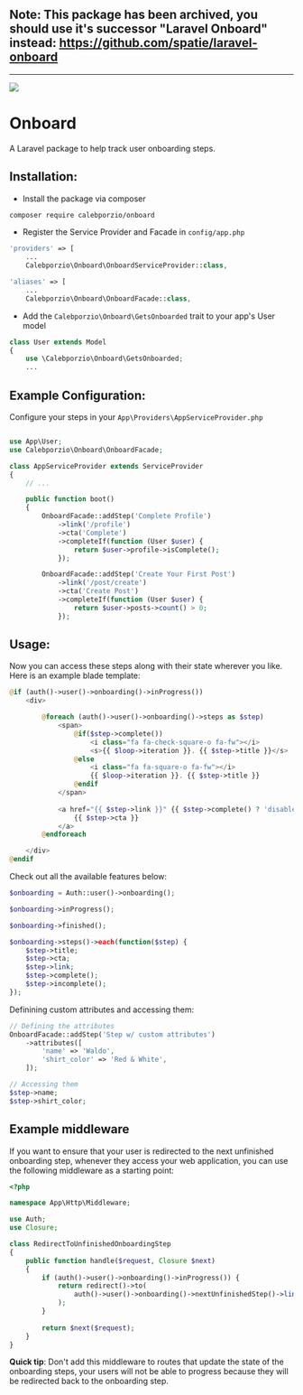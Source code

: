 ## Note: This package has been archived, you should use it's successor "Laravel Onboard" instead: https://github.com/spatie/laravel-onboard

---

![](https://raw.githubusercontent.com/calebporzio/onboard/master/onboard-logo.png)

# Onboard
A Laravel package to help track user onboarding steps.

## Installation:

* Install the package via composer
```bash
composer require calebporzio/onboard
```
* Register the Service Provider and Facade in `config/app.php`
```php
'providers' => [
    ...
    Calebporzio\Onboard\OnboardServiceProvider::class,

'aliases' => [
    ...
    Calebporzio\Onboard\OnboardFacade::class,
```
* Add the `Calebporzio\Onboard\GetsOnboarded` trait to your app's User model
```php
class User extends Model
{
    use \Calebporzio\Onboard\GetsOnboarded;
    ...
```

## Example Configuration:

Configure your steps in your `App\Providers\AppServiceProvider.php`
```php

use App\User;
use Calebporzio\Onboard\OnboardFacade;

class AppServiceProvider extends ServiceProvider
{
    // ...

    public function boot()
    {
	    OnboardFacade::addStep('Complete Profile')
	    	->link('/profile')
	    	->cta('Complete')
	    	->completeIf(function (User $user) {
	    		return $user->profile->isComplete();
	    	});

	    OnboardFacade::addStep('Create Your First Post')
	    	->link('/post/create')
	    	->cta('Create Post')
	    	->completeIf(function (User $user) {
	    		return $user->posts->count() > 0;
	    	});
```

## Usage:
Now you can access these steps along with their state wherever you like. Here is an example blade template:
```php
@if (auth()->user()->onboarding()->inProgress())
	<div>

		@foreach (auth()->user()->onboarding()->steps as $step)
			<span>
				@if($step->complete())
					<i class="fa fa-check-square-o fa-fw"></i>
					<s>{{ $loop->iteration }}. {{ $step->title }}</s>
				@else
					<i class="fa fa-square-o fa-fw"></i>
					{{ $loop->iteration }}. {{ $step->title }}
				@endif
			</span>
						
			<a href="{{ $step->link }}" {{ $step->complete() ? 'disabled' : '' }}>
				{{ $step->cta }}
			</a>
		@endforeach

	</div>
@endif
```
Check out all the available features below:
```php
$onboarding = Auth::user()->onboarding();

$onboarding->inProgress();

$onboarding->finished();

$onboarding->steps()->each(function($step) {
	$step->title;
	$step->cta;
	$step->link;
	$step->complete();
	$step->incomplete();
});
```
Definining custom attributes and accessing them:
```php
// Defining the attributes
OnboardFacade::addStep('Step w/ custom attributes')
	->attributes([
		'name' => 'Waldo',
		'shirt_color' => 'Red & White',
	]);

// Accessing them
$step->name;
$step->shirt_color;
```


## Example middleware

If you want to ensure that your user is redirected to the next unfinished onboarding step, whenever they access your web application, you can use the following middleware as a starting point:

```php
<?php

namespace App\Http\Middleware;

use Auth;
use Closure;

class RedirectToUnfinishedOnboardingStep
{
    public function handle($request, Closure $next)
    {
        if (auth()->user()->onboarding()->inProgress()) {
            return redirect()->to(
                auth()->user()->onboarding()->nextUnfinishedStep()->link
            );
        }
        
        return $next($request);
    }
}
```

**Quick tip**: Don't add this middleware to routes that update the state of the onboarding steps, your users will not be able to progress because they will be redirected back to the onboarding step.
